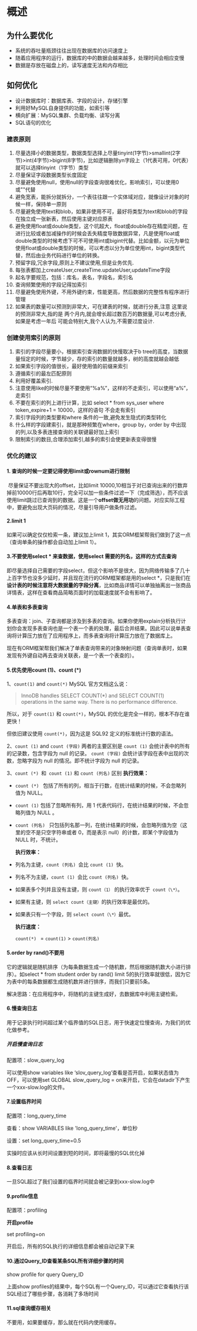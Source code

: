 # 概述

## 为什么要优化

- 系统的吞吐量瓶颈往往出现在数据库的访问速度上
- 随着应用程序的运行，数据库的中的数据会越来越多，处理时间会相应变慢
- 数据是存放在磁盘上的，读写速度无法和内存相比

## 如何优化

- 设计数据库时：数据库表、字段的设计，存储引擎
- 利用好MySQL自身提供的功能，如索引等
- 横向扩展：MySQL集群、负载均衡、读写分离
- SQL语句的优化

### 建表原则

1. 尽量选择小的数据类型，数据类型选择上尽量tinyint(1字节)>smallint(2字节)>int(4字节)>bigint(8字节)，比如逻辑删除yn字段上（1代表可用，0代表）就可以选择tinyint（1字节）类型
2. 尽量保证字段数据类型长度固定
3. 尽量避免使用null，使用null的字段查询很难优化，影响索引，可以使用0或""代替
4. 避免宽表，能拆分就拆分，一个表往往跟一个实体域对应，就像设计对象的时候一样，保持单一原则
5. 尽量避免使用text和blob，如果非使用不可，最好将类型为text和blob的字段在独立成一张新表，然后使用主键对应原表
6. 避免使用float或double类型，这个坑超大，float或double存在精度问题，在进行比较或者加减操作的时候会丢失精度导致数据异常，凡是使用float或double类型的时候考虑下可不可使用int或bigint代替。比如金额，以元为单位使用float或double类型的时候，可以考虑以分为单位使用int，bigint类型代替，然后由业务代码进行单位的转换。
7. 预留字段,冗余字段,原则上不建议使用,但是业务优先.
8. 每张表都加上createUser,createTime.updateUser,updateTime字段
9. 起名字要规范，包括：库名，表名，字段名，索引名
10. 查询频繁使用的字段记得加索引
11. 尽量避免使用外键，不用外键约束，性能更高，然后数据的完整性有程序进行管理
12. 如果表的数量可以预测到非常大，可在建表的时候，就进行分表,注意 这里说的预测非常大,指的是 两个月内,就会增长超过数百万的数据量,可以考虑分表,如果是考虑一年后 可能会特别大,我个人认为,不需要过度设计.



### 创建使用索引的原则

1. 索引的字段尽量要小，根据索引查询数据的快慢取决于b tree的高度，当数据量恒定的时候，字节越少，存的索引的数量就越多，树的高度就越会越低
2. 如果索引字段的值很长，最好使用值的前缀来索引
3. 遵循索引的最左匹配原则
4. 利用好覆盖索引.
5. 注意使用like的时候尽量不要使用“%a%”，这样的不走索引，可以使用“a%”，走索引
6. 不要在索引的列上进行计算，比如 select * from sys_user where token_expire+1 = 10000，这样的语句 不会走有索引
7. 索引字段列的类型要和where 条件的一致,避免发生隐式的类型转化
8. 什么样的字段建索引，就是那种频繁在where，group by，order by  中出现的列,以及多表连接查询的关联键最好加上索引
9. 限制索引的数目,合理添加索引,越多的索引会使更新表变得很慢



### 优化的建议

#### 1. 查询的时候一定要记得使用limit或rownum进行限制

​		尽量保证不要出现大的offset，比如limit 10000,10相当于对已查询出来的行数弃掉前10000行后再取10行，完全可以加一些条件过滤一下（完成筛选），而不应该使用limit跳过已查询到的数据。这是一个**offset做无用功**的问题。对应实际工程中，要避免出现大页码的情况，尽量引导用户做条件过滤。

#### 2.limit 1

如果可以确定仅仅检索一条，建议加上limit 1，其实ORM框架帮我们做到了这一点（查询单条的操作都会自动加上limit 1）。

#### 3.不要使用select * 来查数据，使用select 需要的列名，这样的方式去查询

​		即尽量选择自己需要的字段select，但这个影响不是很大，因为网络传输多了几十上百字节也没多少延时，并且现在流行的ORM框架都是用的select  *，只是我们在**设计表的时候注意将大数据量的字段分离**，比如商品详情可以单独抽离出一张商品详情表，这样在查看商品简略页面时的加载速度就不会有影响了。

#### 4.单表和多表查询

多表查询：join、子查询都是涉及到多表的查询。如果你使用explain分析执行计划你会发现多表查询也是一个表一个表的处理，最后合并结果。因此可以说单表查询将计算压力放在了应用程序上，而多表查询将计算压力放在了数据库上。

现在有ORM框架帮我们解决了单表查询带来的对象映射问题（查询单表时，如果发现有外键自动再去查询关联表，是一个表一个表查的）。

#### 5.优先使用count (1)、count (*) 

1、`count(1)`  and  `count(*)` MySQL 官方文档这么说：

>   InnoDB handles SELECT COUNT(*) and SELECT COUNT(1) operations in the same way. There is no performance difference.

所以，对于 `count(1)` 和 `count(*)`，MySQL 的优化是完全一样的，根本不存在谁更快！

但依旧建议使用 `count(*)`，因为这是 SQL92 定义的标准统计行数的语法。

2、`count (1)` and `count (字段)`
两者的主要区别是
`count (1)` 会统计表中的所有的记录数，包含字段为 null 的记录。
`count (字段)` 会统计该字段在表中出现的次数，忽略字段为 null 的情况。即不统计字段为 null 的记录。

3、`count (*) `和` count (1)` 和 `count (列名)` 区别
  **执行效果：**

-   `count (*) ` 包括了所有的列，相当于行数，在统计结果的时候，不会忽略列值为 NULL。

-   `count (1)` 包括了忽略所有列，用 1 代表代码行，在统计结果的时候，不会忽略列值为 NULL 。

-   `count (列名) ` 只包括列名那一列，在统计结果的时候，会忽略列值为空（这里的空不是只空字符串或者 0，而是表示 null）的计数，即某个字段值为 NULL 时，不统计。

    **执行效率：**

-   列名为主键，`count (列名) `会比 `count (1) `快。

-   列名不为主键，`count (1) `会比 `count (列名) `快。

-   如果表多个列并且没有主键，则 `count（1）` 的执行效率优于` count（\*）`。

-   如果有主键，则 `select count（主键）`的执行效率是最优的。

-   如果表只有一个字段，则 `select count（\*）`最优。

    **执行速度：**

     `count(*) ` = `count(1)` > `count(列名)`

#### 5.order by rand()不要用

它的逻辑就是随机排序（为每条数据生成一个随机数，然后根据随机数大小进行排序）。如select * from student order by rand() limit 5的执行效率就很低，因为它为表中的每条数据都生成随机数并进行排序，而我们只要前5条。

解决思路：在应用程序中，将随机的主键生成好，去数据库中利用主键检索。

#### 6.慢查询日志

用于记录执行时间超过某个临界值的SQL日志，用于快速定位慢查询，为我们的优化做参考。

##### 开启慢查询日志

配置项：slow_query_log

可以使用show variables like ‘slov_query_log’查看是否开启，如果状态值为OFF，可以使用set GLOBAL slow_query_log = on来开启，它会在datadir下产生一个xxx-slow.log的文件。

#### 7.设置临界时间

配置项：long_query_time

查看：show VARIABLES like 'long_query_time'，单位秒

设置：set long_query_time=0.5

实操时应该从长时间设置到短的时间，即将最慢的SQL优化掉

#### 8.查看日志

一旦SQL超过了我们设置的临界时间就会被记录到xxx-slow.log中

#### 9.profile信息

配置项：profiling

**开启profile**

set profiling=on

开启后，所有的SQL执行的详细信息都会被自动记录下来

#### 10.通过Query_ID查看某条SQL所有详细步骤的时间

show profile for query Query_ID

上面show profiles的结果中，每个SQL有一个Query_ID，可以通过它查看执行该SQL经过了哪些步骤，各消耗了多场时间

#### 11.sql查询缓存相关

不要用，如果要缓存，那么就在代码内使用缓存。

